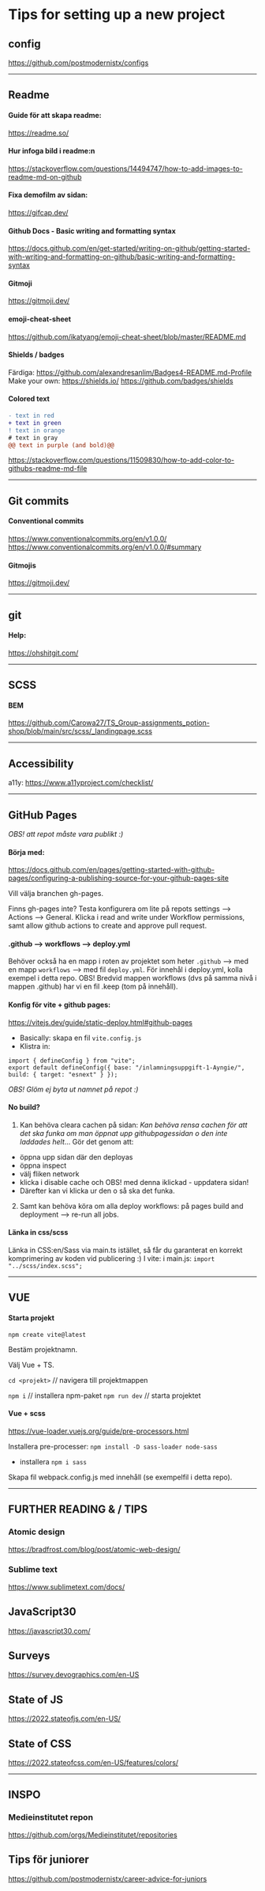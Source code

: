# Tips for setting up a new project

## config
https://github.com/postmodernistx/configs

---

## Readme
#### Guide för att skapa readme:
https://readme.so/

#### Hur infoga bild i readme:n
https://stackoverflow.com/questions/14494747/how-to-add-images-to-readme-md-on-github

#### Fixa demofilm av sidan:
https://gifcap.dev/

#### Github Docs - Basic writing and formatting syntax
https://docs.github.com/en/get-started/writing-on-github/getting-started-with-writing-and-formatting-on-github/basic-writing-and-formatting-syntax

#### Gitmoji
https://gitmoji.dev/

#### emoji-cheat-sheet 
https://github.com/ikatyang/emoji-cheat-sheet/blob/master/README.md

#### Shields / badges 
Färdiga: https://github.com/alexandresanlim/Badges4-README.md-Profile
Make your own: https://shields.io/
https://github.com/badges/shields

#### Colored text
```diff
- text in red
+ text in green
! text in orange
# text in gray
@@ text in purple (and bold)@@
```
https://stackoverflow.com/questions/11509830/how-to-add-color-to-githubs-readme-md-file

---

## Git commits 

#### Conventional commits
https://www.conventionalcommits.org/en/v1.0.0/
https://www.conventionalcommits.org/en/v1.0.0/#summary

#### Gitmojis
https://gitmoji.dev/

---

## git
#### Help:
https://ohshitgit.com/

---

## SCSS
#### BEM
https://github.com/Carowa27/TS_Group-assignments_potion-shop/blob/main/src/scss/_landingpage.scss

---

## Accessibility
a11y:
https://www.a11yproject.com/checklist/

---

## GitHub Pages
*OBS! att repot måste vara publikt :)*

#### Börja med:
https://docs.github.com/en/pages/getting-started-with-github-pages/configuring-a-publishing-source-for-your-github-pages-site

Vill välja branchen gh-pages. 

Finns gh-pages inte? Testa konfigurera om lite på repots settings --> Actions --> General. Klicka i read and write under Workflow permissions, samt allow github actions to create and approve pull request.

#### .github --> workflows --> deploy.yml
Behöver också ha en mapp i roten av projektet som heter `.github` --> med en mapp `workflows` --> med fil `deploy.yml`. För innehål i deploy.yml, kolla exempel i detta repo. OBS! Bredvid mappen workflows (dvs på samma nivå i mappen .github) har vi en fil .keep (tom på innehåll).

#### Konfig för vite + github pages:
https://vitejs.dev/guide/static-deploy.html#github-pages

- Basically: skapa en fil `vite.config.js`
- Klistra in:
```
import { defineConfig } from "vite";
export default defineConfig({ base: "/inlamningsuppgift-1-Ayngie/", build: { target: "esnext" } });

```
*OBS! Glöm ej byta ut namnet på repot :)*

#### No build?
1. Kan behöva cleara cachen på sidan: *Kan behöva rensa cachen för att det ska funka om man öppnat upp githubpagessidan o den inte laddades helt*...
Gör det genom att:
- öppna upp sidan där den deployas
- öppna inspect
- välj fliken network
- klicka i disable cache och OBS! med denna iklickad - uppdatera sidan!
- Därefter kan vi klicka ur den o så ska det funka.

2. Samt kan behöva köra om alla deploy workflows: på pages build and deployment --> re-run all jobs.

#### Länka in css/scss
Länka in CSS:en/Sass via main.ts istället, så får du garanterat en korrekt komprimering av koden vid publicering :)
I vite: i main.js: `import "../scss/index.scss";`

---

## VUE

#### Starta projekt
`npm create vite@latest`

Bestäm projektnamn.

Välj Vue + TS.

`cd <projekt>` // navigera till projektmappen

`npm i`       // installera npm-paket
`npm run dev`  // starta projektet


#### Vue + scss
https://vue-loader.vuejs.org/guide/pre-processors.html

Installera pre-processer:
`npm install -D sass-loader node-sass`

+ installera `npm i sass`

Skapa fil webpack.config.js med innehåll (se exempelfil i detta repo).

---

## FURTHER READING & / TIPS
### Atomic design
https://bradfrost.com/blog/post/atomic-web-design/

### Sublime text
https://www.sublimetext.com/docs/

## JavaScript30
https://javascript30.com/

## Surveys
https://survey.devographics.com/en-US

## State of JS
https://2022.stateofjs.com/en-US/

## State of CSS
https://2022.stateofcss.com/en-US/features/colors/

---

## INSPO
### Medieinstitutet repon
https://github.com/orgs/Medieinstitutet/repositories

## Tips för juniorer
https://github.com/postmodernistx/career-advice-for-juniors
